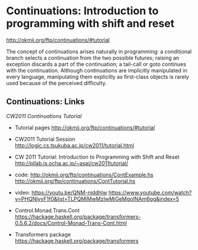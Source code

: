# Continuations: Introduction to programming with shift and reset

http://okmij.org/ftp/continuations/#tutorial

The concept of continuations arises naturally in programming: a conditional branch selects a continuation from the two possible futures; raising an exception discards a part of the continuation; a tail-call or goto continues with the continuation. Although continuations are implicitly manipulated in every language, manipulating them explicitly as first-class objects is rarely used because of the perceived difficulty.






## Continuations: Links

*CW2011 Continuations Tutorial*
  * Tutorial pages
    http://okmij.org/ftp/continuations/#tutorial
  * CW2011 Tutorial Session
    http://logic.cs.tsukuba.ac.jp/cw2011/tutorial.html
  * CW 2011 Tutorial: Introduction to Programming with Shift and Reset
    http://pllab.is.ocha.ac.jp/~asai/cw2011tutorial/
  * code:
    http://okmij.org/ftp/continuations/ContExample.hs
    http://okmij.org/ftp/continuations/ContTutorial.hs
  * video:
    https://youtu.be/QNM-njddhIw
    https://www.youtube.com/watch?v=PHQNlyvF1f0&list=TLPQMjMwMzIwMjGeMgoINAm6gg&index=5


* Control.Monad.Trans.Cont
  https://hackage.haskell.org/package/transformers-0.5.6.2/docs/Control-Monad-Trans-Cont.html

* Transformers package
  https://hackage.haskell.org/package/transformers
